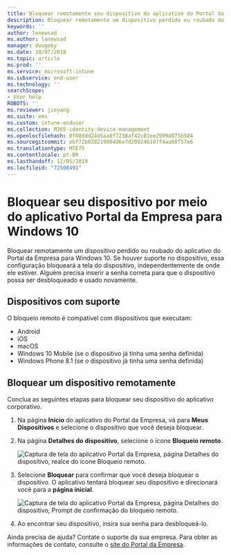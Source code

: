 ```yaml
---
title: Bloquear remotamente seu dispositivo do aplicativo do Portal da Empresa
description: Bloquear remotamente um dispositivo perdido ou roubado do aplicativo Portal da Empresa para Windows 10
keywords: ''
author: lenewsad
ms.author: lanewsad
manager: dougeby
ms.date: 10/07/2018
ms.topic: article
ms.prod: ''
ms.service: microsoft-intune
ms.subservice: end-user
ms.technology: ''
searchScope:
- User help
ROBOTS: ''
ms.reviewer: jieyang
ms.suite: ems
ms.custom: intune-enduser
ms.collection: M365-identity-device-management
ms.openlocfilehash: 0f08ddd24d5aa8f7238af42c81ee2999d875b584
ms.sourcegitcommit: ebf72b038219904d6e7d20024b107f4aa68f57e6
ms.translationtype: MTE75
ms.contentlocale: pt-BR
ms.lasthandoff: 12/05/2019
ms.locfileid: "72508491"
---
```

# <a name="lock-your-device-from-the-company-portal-app-for-windows-10"></a>Bloquear seu dispositivo por meio do aplicativo Portal da Empresa para Windows 10

Bloquear remotamente um dispositivo perdido ou roubado do aplicativo do Portal da Empresa para Windows 10. Se houver suporte no dispositivo, essa configuração bloqueará a tela do dispositivo, independentemente de onde ele estiver. Alguém precisa inserir a senha correta para que o dispositivo possa ser desbloqueado e usado novamente.

## <a name="supported-devices"></a>Dispositivos com suporte

O bloqueio remoto é compatível com dispositivos que executam:  

* Android
* iOS
* macOS
* Windows 10 Mobile (se o dispositivo já tinha uma senha definida)
* Windows Phone 8.1 (se o dispositivo já tinha uma senha definida) 
  
## <a name="remote-lock-device"></a>Bloquear um dispositivo remotamente
Conclua as seguintes etapas para bloquear seu dispositivo do aplicativo corporativo.  

1. Na página **Início** do aplicativo do Portal da Empresa, vá para **Meus Dispositivos** e selecione o dispositivo que você deseja bloquear.

2. Na página **Detalhes do dispositivo**, selecione o ícone **Bloqueio remoto**.  


   ![Captura de tela do aplicativo Portal da Empresa, página Detalhes do dispositivo, realce do ícone Bloqueio remoto.](./media/1804_remote_lock_Windows_CPapp_05.png)  

3. Selecione **Bloquear** para confirmar que você deseja bloquear o dispositivo. O aplicativo tentará bloquear seu dispositivo e direcionará você para a **página inicial**.  


   ![Captura de tela do aplicativo Portal da Empresa, página Detalhes do dispositivo, Prompt de confirmação do bloqueio remoto.](./media/1804_remote_lock_Windows_CPapp_06.png)  

4. Ao encontrar seu dispositivo, insira sua senha para desbloqueá-lo.  

Ainda precisa de ajuda? Contate o suporte da sua empresa. Para obter as informações de contato, consulte o [site do Portal da Empresa](https://go.microsoft.com/fwlink/?linkid=2010980).
